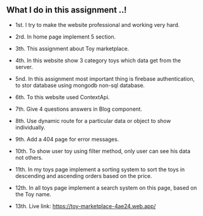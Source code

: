 ## What I do in this assignment ..!

* 1st. I try to make the website professional and working very hard.
* 2rd. In home page implement 5 section.
* 3th. This assignment about Toy marketplace. 
* 4th. In this website show 3 category toys which data get from the server.
* 5nd. In this assignment most important thing is firebase authentication, to stor database using mongodb non-sql    database.
* 6th. To this website used ContextApi.
* 7th. Give 4 questions answers in Blog component.
* 8th. Use dynamic route for a particular data or object to show individually.
* 9th. Add a 404 page for error messages.
* 10th. To show user toy using filter method, only user can see his data not others.
* 11th. In my toys page implement a sorting system to sort the toys in descending and ascending orders based on the price.
* 12th. In all toys page implement a search system on this page, based on the Toy name.

* 13th. Live link: https://toy-marketplace-4ae24.web.app/
